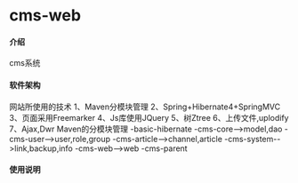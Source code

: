 # cms-web

#### 介绍
cms系统


#### 软件架构

网站所使用的技术
   1、Maven分模块管理
   2、Spring+Hibernate4+SpringMVC
   3、页面采用Freemarker
   4、Js库使用JQuery
   5、树Ztree
   6、上传文件,uplodify
   7、Ajax,Dwr
Maven的分模块管理
   -basic-hibernate
   -cms-core-->model,dao
   -cms-user-->user,role,group
   -cms-article-->channel,article
   -cms-system-->link,backup,info
   -cms-web-->web
   -cms-parent

#### 使用说明





